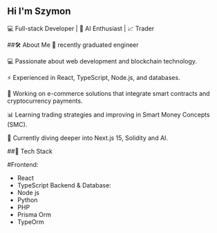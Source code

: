 ## Hi I'm Szymon

💻 Full-stack Developer | 🧠 AI Enthusiast | 📈 Trader

##🛠 About Me
📝 recently graduated engineer

💻 Passionate about web development and blockchain technology.

⚡ Experienced in React, TypeScript, Node.js, and databases.

🔗 Working on e-commerce solutions that integrate smart contracts and cryptocurrency payments.

📊 Learning trading strategies and improving in Smart Money Concepts (SMC).

🌱 Currently diving deeper into Next.js 15, Solidity and AI.

##🔧 Tech Stack

#Frontend:
* React
* TypeScript
Backend & Database:
* Node js
* Python
* PHP
* Prisma Orm
* TypeOrm
